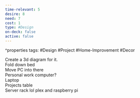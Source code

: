 ```yaml
---
time-relevant: 5
desire: 8
need: 7
cost: 1
type: #Design
on-deck: false
active: false
---
```

^properties
tags: #Design #Project #Home-Improvement #Decor

Create a 3d diagram for it.  
Fold down bed  
Move PC into there  
Personal work computer?  
Laptop  
Projects table  
Server rack lol plex and raspberry pi